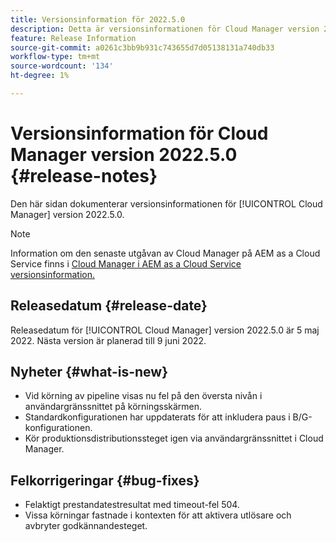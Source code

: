 ```yaml
---
title: Versionsinformation för 2022.5.0
description: Detta är versionsinformationen för Cloud Manager version 2022.5.0.
feature: Release Information
source-git-commit: a0261c3bb9b931c743655d7d05138131a740db33
workflow-type: tm+mt
source-wordcount: '134'
ht-degree: 1%

---
```



# Versionsinformation för Cloud Manager version 2022.5.0 {#release-notes}

Den här sidan dokumenterar versionsinformationen för [!UICONTROL Cloud Manager] version 2022.5.0.

>[!NOTE]
>
>Information om den senaste utgåvan av Cloud Manager på AEM as a Cloud Service finns i [Cloud Manager i AEM as a Cloud Service versionsinformation.](https://experienceleague.adobe.com/docs/experience-manager-cloud-service/content/implementing/using-cloud-manager/release-notes-cloud-manager/release-notes-cm-current.html)

## Releasedatum {#release-date}

Releasedatum för [!UICONTROL Cloud Manager] version 2022.5.0 är 5 maj 2022. Nästa version är planerad till 9 juni 2022.

## Nyheter {#what-is-new}

* Vid körning av pipeline visas nu fel på den översta nivån i användargränssnittet på körningsskärmen.
* Standardkonfigurationen har uppdaterats för att inkludera paus i B/G-konfigurationen.
* Kör produktionsdistributionssteget igen via användargränssnittet i Cloud Manager.

## Felkorrigeringar {#bug-fixes}

* Felaktigt prestandatestresultat med timeout-fel 504.
* Vissa körningar fastnade i kontexten för att aktivera utlösare och avbryter godkännandesteget.
